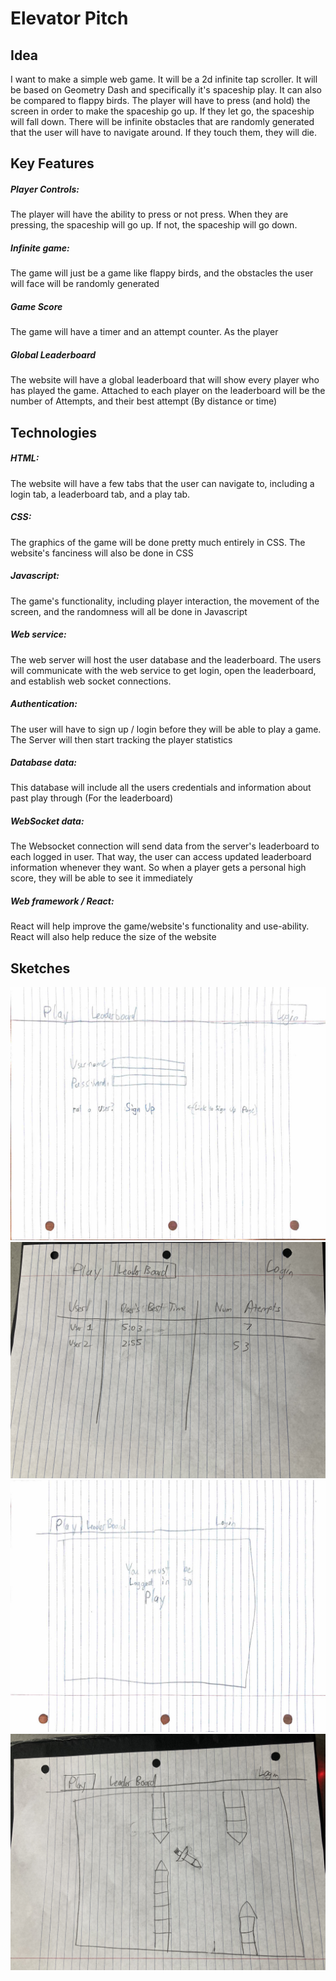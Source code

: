 # Elevator Pitch
## Idea
I want to make a simple web game. 
It will be a 2d infinite tap scroller. It will be based on Geometry Dash and specifically it's spaceship play. 
It can also be compared to flappy birds. 
The player will have to press (and hold) the screen in order to make the spaceship go up. 
If they let go, the spaceship will fall down.
There will be infinite obstacles that are randomly generated that the user will have to navigate around. 
If they touch them, they will die.

## Key Features
##### Player Controls:
The player will have the ability to press or not press. When they are pressing, the spaceship will go up. If not, the spaceship will go down.
##### Infinite game:
The game will just be a game like flappy birds, and the obstacles the user will face will be randomly generated
##### Game Score
The game will have a timer and an attempt counter. As the player 
##### Global Leaderboard
The website will have a global leaderboard that will show every player who has played the game. 
Attached to each player on the leaderboard will be the number of Attempts, and their best attempt (By distance or time)


## Technologies
##### HTML:
The website will have a few tabs that the user can navigate to, including a login tab, a leaderboard tab, and a play tab. 
##### CSS: 
The graphics of the game will be done pretty much entirely in CSS. The website's fanciness will also be done in CSS
##### Javascript: 
The game's functionality, including player interaction, the movement of the screen, and the randomness will all be done in Javascript
##### Web service:
The web server will host the user database and the leaderboard.
The users will communicate with the web service to get login, open the leaderboard, and establish web socket connections.
##### Authentication:
The user will have to sign up / login before they will be able to play a game. The Server will then start tracking the player statistics
##### Database data:
This database will include all the users credentials and information about past play through (For the leaderboard)
##### WebSocket data:
The Websocket connection will send data from the server's leaderboard to each logged in user. 
That way, the user can access updated leaderboard information whenever they want. 
So when a player gets a personal high score, they will be able to see it immediately
##### Web framework / React:
React will help improve the game/website's functionality and use-ability.
React will also help reduce the size of the website

## Sketches
![images/sketch1.jpg](images\sketch1.jpg)
![images/sketch7.jpg](images\sketch7.jpg)
![images/sketch3.jpg](images\sketch3.jpg)
![images/sketch6.jpg](images\sketch6.jpg)


